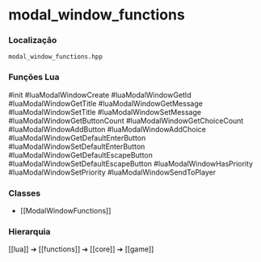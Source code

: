 # modal_window_functions

### Localização
`modal_window_functions.hpp`

### Funções Lua
#init
#luaModalWindowCreate
#luaModalWindowGetId
#luaModalWindowGetTitle
#luaModalWindowGetMessage
#luaModalWindowSetTitle
#luaModalWindowSetMessage
#luaModalWindowGetButtonCount
#luaModalWindowGetChoiceCount
#luaModalWindowAddButton
#luaModalWindowAddChoice
#luaModalWindowGetDefaultEnterButton
#luaModalWindowSetDefaultEnterButton
#luaModalWindowGetDefaultEscapeButton
#luaModalWindowSetDefaultEscapeButton
#luaModalWindowHasPriority
#luaModalWindowSetPriority
#luaModalWindowSendToPlayer

### Classes
- [[ModalWindowFunctions]]

### Hierarquia
[[lua]] ➔ [[functions]] ➔ [[core]] ➔ [[game]]
